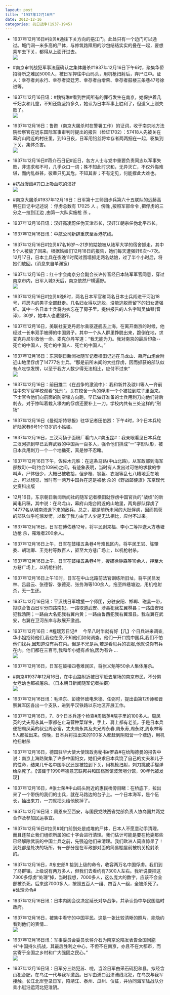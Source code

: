 ```yaml
---
layout: post
title: "1937年12月16日"
date: 2012-12-16
categories: 抗日战争(1937-1945)
---
```


<meta name="referrer" content="no-referrer" />

- 1937年12月16日#拉贝#通往下关方向的挹江门。此处只有一个边门可以通过。城门洞一米多高的尸体，与修筑路障用的沙包结结实实的叠在一起，要想乘车去下关，都得从上面开过去。 <br/><img src="https://ww4.sinaimg.cn/large/aca367d8jw1dzwi7ml41lj.jpg" />

- #南京审判战犯军事法庭确认之集体屠杀#1937年12月16日下午6时，聚集华侨招待所之难民5000人，被日军押往中山码头，用机枪扫射后，弃尸江中。证人：幸存者刘永行、幸存者梁廷芳、幸存者白增荣、幸存者鼓楼三条巷47号徐进等。 

- 1937年12月16日讯：#魏特琳#看到世间所有的罪行发生在南京，她保护着几千妇女和儿童，不知还能坚持多久，她认为日本军事上胜利了，但道义上则失败了。 <br/><img src="https://ww2.sinaimg.cn/large/aca367d8jw1dzvxuita5xj.jpg" />

- 1937年12月16日：鲁甦（南京大屠杀时在警署工作）的证词，收于南京地方法院检察官在远东国际军事审判时提出的报告（检证1702）：57418人先被关在幕府山附近的村庄里，到16日夜，日军用铅丝将幸存者两两捆在一起，驱集到下关，集体杀害。 <br/><img src="https://ww2.sinaimg.cn/large/aca367d8jw1dzvwz90nbxj.jpg" />

- 1937年12月16日#蒋介石日记#近日，各方人士与党中重要负责同志以军事失败，非违求和不可，几乎众口一词；殊不知此时求和，无异灭亡，不仅外侮难堪，而内乱益甚，彼辈只见其危，不知其害；不有定见，何能撑此大难也。 

- #抗战漫画#刀口上吸血吃的汉奸 <br/><img src="https://ww2.sinaimg.cn/large/aca367d8jw1dzvudguz32j.jpg" />

- #南京大屠杀#1937年12月16日：日军第十三师团步兵第六十五联队的远藤高明在日记中记述说 ：俘虏总数有 17025 人 。傍晚 ,按照军部命令 ,把俘虏的三分之一拉到江边 ,由第一大队实施枪 杀 。 

- 1937年12月16日讯：汉奸高凌蔚任伪天津市长，汉奸江朝宗任伪北平市长。 

- 1937年12月16日讯：中航公司新辟重庆至香港航线。 

- 1937年12月16日#拉贝#7名16岁～21岁的姑娘被从陆军大学的宿舍抓走，其中5个人被放了回来。根据姑娘们12月18日的报告，她们每天遭强奸6次～7次。12月17日，日本士兵在夜晚11时爬过围墙抓走两名姑娘，过了半个小时后，将她们放回。(消息来自单渊宽) 

- 1937年12月16日：红十字会南京分会副会长许传音经日本陆军军官同意，穿过南京市内，日军入城3天后，南京依然尸横遍野。 <br/><img src="https://ww2.sinaimg.cn/large/aca367d8jw1dzvp5zgturj.jpg" />

- 1937年12月16日#拉贝#晚8时，两名日本军官和两名日本士兵闯进干河沿18号，将房内的男子全部赶走。几名妇女得以逃脱，没能逃脱而留下的妇女遭强奸。其中一名日本士兵将内衣忘在了房子里。提供报告的人名字叫吴仙琴(音译)，30岁，她本人也遭强奸。 

- 1937年12月16日，美联社麦克丹尼尔乘驱逐舰去上海。在离开南京的时候，他经过一长串双手被缚的中国男子。其中一个从人群里挣脱出来，跪倒在地，求麦克丹尼尔救他一命。麦克尔丹写道：“我无能为力。我对南京的最后印象--死亡的中国人，死亡的中国人、死亡的中国人。” 

- 1937年12月16日：东京朝日新闻社随军记者横田记述在乌龙山、幕府山炮台附近山地里俘虏了14777名士兵。“那是前所未闻的大批俘虏，因而抓获的部队似有点吃惊发愣，以至于我方人数少得无法相比，应付不过来“ <br/><img src="https://ww2.sinaimg.cn/large/aca367d8jw1dzvnfjvzebj.jpg" />

- 1937年12月16日：前田雄二《在战争的激流中》：我和新井及祓川等人一齐前往中央军官学校观看“处刑”。关在校舍一角的俘虏一个个被拉到院子里面来。下士官令他们向前面的防空壕方向跑，早已做好准备的士兵用刺刀向他们背后刺去。对于惨叫着栽入壕内的俘虏还要补上一刀。学校内共有三处这样的“刑场” 

- 1937年12月16日《曼彻斯特导报》驻华记者田伯烈：下午4时，3个日本兵轮奸陆家巷6号1个13岁的小姑娘。 

- 1937年12月16日，三汊河扬子面粉厂看门人#龚玉昆#：我亲眼看见日本兵在三汊河抓到早已丢弃武器的中国兵一百多人，强令他们排成“一”字形队形，被日本兵用刺刀一个一个地捅死，真是惨不忍睹。 

- 1937年12月16日下午，佐佐木元胜：在这条马路(中山北路)，从军政部到海军部数町(一町约合109米)之间，有迹象表明，当时有人发出过可怕的求救的惨叫声。尸体很少，大概已被收拾，但步枪、钢盔、衣服等乱七八糟地丢在地上，可以想见，当时有一两万中国兵在这是被枪 杀的《野战邮便旗》东京现代史资科出版 

- 12月16日，东京朝日新闻新闻社的随军记者横田就俘虏中国官兵的"战绩"的新闻电讯稿，其中说：在乌龙山，幕府山炮台附近的山地里，两角部队俘虏了14777名从城南溃退下来的敌兵。总之，那是前所未闻的大批俘虏，因而抓获的部队似乎吃惊发愣，以致于我方由于人少是无法相比，应付不过来。 

- 1937年12月16日，日军在傅佐巷12号，将平民谢来福、李小二等押送大方巷塘边枪 杀，罹难者200余人。 

- 1937年12月16日上午，日军在鼓楼五条巷4号难民区内，将平民王岩、陈肇委、胡瑞卿、王克村等数百人，驱至大方巷广场上，以机枪射杀。 

- 1937年12月16日上午，日军在鼓楼五条巷4号，搜捕徐静森等10余人，押至大方巷广场上，以机枪扫射。 

- 1937年12月16日上午10时，日军在中山北路前法官训练所旧址，将平民吕发林、吕启云、张德智、张德亮、张务海等100余人，拖至四巷塘边，用机枪射杀，无一生还。 

- 1937年12月16日讯：平汉线日军增援一个师团，分驻安阳、邯郸、磁县一带，拟联合鲁西日军分四路南犯，一路取道武安、涉县犯我左翼林县；一路由安阳犯我汤阴；一路由大名犯我右翼内黄；一路由鲁西犯我右翼濮县。我左翼在武安，右翼在卫河东岸与敌展开激战。 

- 1937年12月16日：#程瑞芳日记# 　今早八时半就有好【几】个日兵进来调查,华小姐招待他们,我也在旁,不知他们如何调查。他们一开口找中国兵,我们不怕他们找兵,因知道没有兵在内。但是不光是兵,若是看见兵的衣服,他就说你有兵在内。他们都在三百号,我和华小姐有点怕,因为有许 ...  <br/><img src="https://ww3.sinaimg.cn/large/aca367d8jw1dzvfn0a0r4j.jpg" />

- 1937年12月16日，日军在鼓楼四巷难民区，将张义魁等50余人集体屠杀。 

- #南京#1937年12月16日，在中山路附近被日军赶去屠场的南京市民，不分男女老幼也都被屠杀。（日本朝日新闻随军记者拍摄） <br/><img src="https://ww2.sinaimg.cn/large/aca367d8jw1dzvebtr8bcj.jpg" />

- 1937年12月16日讯：毛泽东、彭德怀致电朱德、任弼时，提出由第129师和晋察冀军区各出一个支队，进到平汉铁路以东地区开展工作。 

- 1937年12月16日，7、8个日本兵逐个检查#周凤英#院子里的100多人。周凤英的丈夫周永其一家都在止马营种菜谋生，手上、肩上都有老茧。于是日本兵便把周凤英的叔公周必富，丈夫周永其及夫兄周永春,周永寿,周永财,周永林等5人都拉出来。傍晚，日本兵将拉出来的100多人都赶到阴阳营一个塘边，用机枪扫射杀 

- 1937年12月16日，德国驻华大使大使馆政务秘书#罗森#在给陶德曼的报告中说：南京上海路聚集了许多中国妇女，她们央求日本兵饶了自己的丈夫和儿子的性命，结果几千名中国平民还是被拉到下关，用机枪扫射，刺刀挑或手榴弹给杀死了。【该藏于1990年德意志联邦共和国档案馆波茨坦分馆，90年代被发现】 

- 1937年12月16日，#张士荣#中山码头附近的惠民桥旁目睹：在桥底下，拉出来了一个带伤的我们的士兵，就在马路边的台子上。一个日本海军，是个伍长，抽出来刀，一刀就把头给他砍掉了。 

- 1937年12月16日讯：周恩来至西安，与国民党陕西省党部负责人协商国共两党合作及参加民运事宜。 

- 1937年12月16日#拉贝#城门前到处是成堆的尸体，日本人不愿意动手清理，而且还禁止我们组织所属的红十字会进行清理。我们估计可能是要在枪毙那些已经解除武装的中国士兵之前，先强迫他们来清理。我们欧洲人简直惊呆了！到处都是处决的场所，有一部分是在军政部对面的简易棚屋前被机关枪射杀的。 

- 1937年12月16日，#东史郎# 接到上级的命令，收容两万名中国俘虏。我们到了马群镇。上级说有两万多人，但我们去看约有7300人左右。我听说要把这7300多俘虏“处理”掉，当时我想，7000多人，这么庞大的数字，应该不会全部被杀死。后来这7000多人，按照五百人一组、四百人一组，全被杀死了。 #处理命令# 

- 1937年12月16日讯：日本内阁会议决定延长对华战争，并承认伪中华民国临时政府。 

- 1937年12月16日，被集中看守的中国平民。这是一张比较清晰的照片，能隐约看到他们的表情... <br/><img src="https://ww1.sinaimg.cn/large/aca367d8jw1dzv7tpy6b5j.jpg" />

- 1937年12月16日讯：军事委员会委员长蒋介石为南京沦陷发表告全国同胞书“中国持久抗战，其最后胜利之中心，不但不在南京，亦且不在大都市，而实寄于全国之乡村和广大强固之民心。” <br/><img src="https://ww2.sinaimg.cn/large/aca367d8jw1dzv6yg4euhj.jpg" />

- 1937年12月16日讯：日军分三路犯苏、唍，当涂日军由采石矶犯和县，拟经含山犯合肥，在乌江一代与我军激战。日军由浦口沿津浦线北犯，在乌衣与我军接触。长江北岸登录日军，陷靖江、泰州、瓜州、仪征，并协同海军陆战队分乘小艇沿运河北犯淮阴。 

